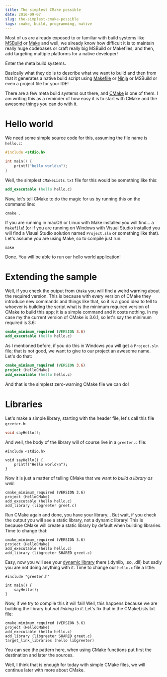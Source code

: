 ```yaml
---
title: The simplest CMake possible
date: 2016-09-07
slug: the-simplest-cmake-possible
tags: cmake, build, programming, native
---
```


Most of us are already exposed to or familiar with build systems like [MSBuild](https://en.wikipedia.org/wiki/MSBuild) or [Make](https://www.gnu.org/software/make/) and well, we already know how difficult it is to maintain really huge codebases or craft really big MSBuild or Makefiles, and then, add targeting multiple platforms for a native developer!

Enter the meta build systems.

Basically what they do is to describe what we want to build and then from that it generates a native build script using [Makefile](http://www.cs.colby.edu/maxwell/courses/tutorials/maketutor/) or [Ninja](https://ninja-build.org/) or MSBuild or even a project file for your IDE!

There are a few meta build systems out there, and [CMake](https://cmake.org/) is one of them. I am writing this as a reminder of how easy it is to start with CMake and the awesome things you can do with it.

# Hello world

We need some simple source code for this, assuming the file name is `hello.c`:

```c
#include <stdio.h>

int main() {
    printf("hello world\n");
}
```

Well, the simplest `CMakeLists.txt` file for this would be something like this:

```cmake
add_executable (hello hello.c)
```

Now, let's tell CMake to do the magic for us by running this on the command line:

    cmake .

If you are running in macOS or Linux with Make installed you will find... a `Makefile`! (or if you are running on Windows with Visual Studio installed you will find a Visual Studio solution named `Project.sln` or something like that). Let's assume you are using Make, so to compile just run:

    make

Done. You will be able to run our hello world application!

# Extending the sample

Well, if you check the output from `CMake` you will find a weird warning about the required version. This is because with every version of CMake they introduce new commands and things like that, so it is a good idea to tell to whoever is building the script what is the minimum required version of CMake to build this app; it is a simple command and it costs nothing. In my case my the current version of CMake is 3.6.1, so let's say the minimum required is 3.6:

```cmake
cmake_minimum_required (VERSION 3.6)
add_executable (hello hello.c)
```
As I mentioned before, if you do this in Windows you will get a `Project.sln` file; that is not good, we want to give to our project an awesome name. Let's do that:

```cmake
cmake_minimum_required (VERSION 3.6)
project (HelloCMake)
add_executable (hello hello.c)
```
And that is the simplest zero-warning CMake file we can do!

# Libraries

Let's make a simple library, starting with the header file, let's call this file `greeter.h`:

```c
void sayHello();
```

And well, the body of the library will of course live in a `greeter.c` file:

```
#include <stdio.h>

void sayHello() {
    printf("Hello world\n");
}
```

Now it is just a matter of telling CMake that we want to _build a library as well_:

```
cmake_minimum_required (VERSION 3.6)
project (HelloCMake)
add_executable (hello hello.c)
add_library (libgreeter greet.c)
```

Run CMake again and done, you have your library... But wait, if you check the output you will see a static library, not a dynamic library! This is because CMake will create a static library by default when building libraries. Time to change that:


```
cmake_minimum_required (VERSION 3.6)
project (HelloCMake)
add_executable (hello hello.c)
add_library (libgreeter SHARED greet.c)
```

Easy, now you will see your [dynamic library](https://en.wikipedia.org/wiki/Library_(computing)#Shared_libraries) there (.dynlib, .so, .dll) but sadly you are not doing anything with it. Time to change our `hello.c` file a little:

```
#include "greeter.h"

int main() {
    sayHello();
}
```

Now, if we try to compile this it will fail! Well, this happens because we are building the library but _not linking to it_. Let's fix that in the CMakeLists.txt file:

```
cmake_minimum_required (VERSION 3.6)
project (HelloCMake)
add_executable (hello hello.c)
add_library (libgreeter SHARED greet.c)
target_link_libraries (hello libgreeter)
```

You can see the pattern here, when using CMake functions put first the destination and later the sources.

Well, I think that is enough for today with simple CMake files, we will continue later with more about CMake.
